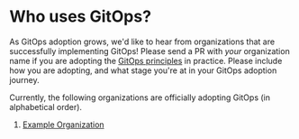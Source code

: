# Who uses GitOps? 

As GitOps adoption grows, we'd like to hear from organizations that are successfully implementing GitOps! Please send a PR with *your* organization name if you are adopting the [GitOps principles](https://opengitops.dev/#principles) in practice. Please include how you are adopting, and what stage you're at in your GitOps adoption journey.

Currently, the following organizations are officially adopting GitOps (in alphabetical order). 

1. [Example Organization](https://example.com)